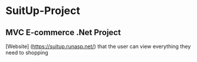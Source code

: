 # SuitUp-Project
## MVC E-commerce .Net Project
[Website] (https://suitup.runasp.net/) that the user can view everything they need to shopping
